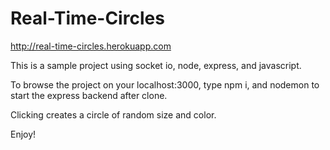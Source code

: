 # Real-Time-Circles

http://real-time-circles.herokuapp.com

This is a sample project using socket io, node, express, and javascript.

To browse the project on your localhost:3000, type npm i, and nodemon to start the express backend after clone.

Clicking creates a circle of random size and color.

Enjoy!
